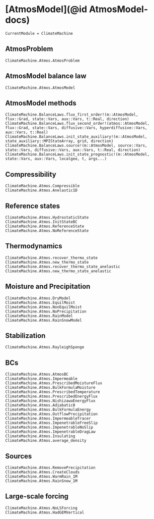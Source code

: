 # [AtmosModel](@id AtmosModel-docs)

```@meta
CurrentModule = ClimateMachine
```

## AtmosProblem

```@docs
ClimateMachine.Atmos.AtmosProblem
```

## AtmosModel balance law

```@docs
ClimateMachine.Atmos.AtmosModel
```

## AtmosModel methods

```@docs
ClimateMachine.BalanceLaws.flux_first_order!(m::AtmosModel, flux::Grad, state::Vars, aux::Vars, t::Real, direction)
ClimateMachine.BalanceLaws.flux_second_order!(atmos::AtmosModel, flux::Grad, state::Vars, diffusive::Vars, hyperdiffusive::Vars, aux::Vars, t::Real)
ClimateMachine.BalanceLaws.init_state_auxiliary!(m::AtmosModel, state_auxiliary::MPIStateArray, grid, direction)
ClimateMachine.BalanceLaws.source!(m::AtmosModel, source::Vars, state::Vars, diffusive::Vars, aux::Vars, t::Real, direction)
ClimateMachine.BalanceLaws.init_state_prognostic!(m::AtmosModel, state::Vars, aux::Vars, localgeo, t, args...)
```

## Compressibility

```@docs
ClimateMachine.Atmos.Compressible
ClimateMachine.Atmos.Anelastic1D
```

## Reference states

```@docs
ClimateMachine.Atmos.HydrostaticState
ClimateMachine.Atmos.InitStateBC
ClimateMachine.Atmos.ReferenceState
ClimateMachine.Atmos.NoReferenceState
```

## Thermodynamics

```@docs
ClimateMachine.Atmos.recover_thermo_state
ClimateMachine.Atmos.new_thermo_state
ClimateMachine.Atmos.recover_thermo_state_anelastic
ClimateMachine.Atmos.new_thermo_state_anelastic
```

## Moisture and Precipitation

```@docs
ClimateMachine.Atmos.DryModel
ClimateMachine.Atmos.EquilMoist
ClimateMachine.Atmos.NonEquilMoist
ClimateMachine.Atmos.NoPrecipitation
ClimateMachine.Atmos.RainModel
ClimateMachine.Atmos.RainSnowModel
```

## Stabilization

```@docs
ClimateMachine.Atmos.RayleighSponge
```

## BCs

```@docs
ClimateMachine.Atmos.AtmosBC
ClimateMachine.Atmos.Impermeable
ClimateMachine.Atmos.PrescribedMoistureFlux
ClimateMachine.Atmos.BulkFormulaMoisture
ClimateMachine.Atmos.PrescribedTemperature
ClimateMachine.Atmos.PrescribedEnergyFlux
ClimateMachine.Atmos.NishizawaEnergyFlux
ClimateMachine.Atmos.Adiabaticθ
ClimateMachine.Atmos.BulkFormulaEnergy
ClimateMachine.Atmos.OutflowPrecipitation
ClimateMachine.Atmos.ImpermeableTracer
ClimateMachine.Atmos.ImpenetrableFreeSlip
ClimateMachine.Atmos.ImpenetrableNoSlip
ClimateMachine.Atmos.ImpenetrableDragLaw
ClimateMachine.Atmos.Insulating
ClimateMachine.Atmos.average_density
```

## Sources

```@docs
ClimateMachine.Atmos.RemovePrecipitation
ClimateMachine.Atmos.CreateClouds
ClimateMachine.Atmos.WarmRain_1M
ClimateMachine.Atmos.RainSnow_1M
```

## Large-scale forcing
```@docs
ClimateMachine.Atmos.NoLSForcing
ClimateMachine.Atmos.HadGEMVertical
``` 
